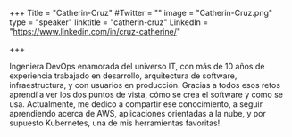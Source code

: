 +++
Title = "Catherin-Cruz"
#Twitter = ""
image = "Catherin-Cruz.png"
type = "speaker"
linktitle = "catherin-cruz"
LinkedIn = "https://www.linkedin.com/in/cruz-catherine/"

+++

Ingeniera DevOps enamorada del universo IT, con más de 10 años de experiencia trabajado en desarrollo,  arquitectura de software, infraestructura, y con usuarios en producción. Gracias a todos esos retos aprendí a ver los dos puntos de vista, cómo se crea el software y como se usa. Actualmente, me dedico a compartir ese conocimiento, a seguir aprendiendo acerca de AWS, aplicaciones orientadas a la nube, y por supuesto Kubernetes, una de mis herramientas favoritas!.




